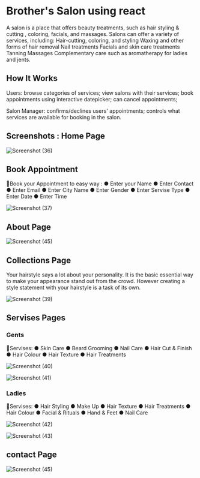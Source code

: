 # Brother's Salon using react

A salon is a place that offers beauty treatments, such as hair styling & cutting , coloring, facials, and massages. Salons can offer a variety of services, including: Hair-cutting, coloring, and styling Waxing and other forms of hair removal Nail treatments Facials and skin care treatments Tanning Massages Complementary care such as aromatherapy for ladies and jents.

## How It Works

Users:
   browse categories of services;
   view salons with their services;
   book appointments using interactive datepicker;
   can cancel appointments;
 

Salon Manager:
    confirms/declines users' appointments;
    controls what services are available for booking in the salon.


## Screenshots : Home Page

![Screenshot (36)](https://github.com/Mr-AtulGhisali07/Brothers-salon/assets/138815682/d7abe4c5-8c14-4b61-8f92-bbeb6fad1ae8)


## Book Appointment
📍Book your Appointment to easy way :
    ● Enter your Name
    ● Enter Contact
    ● Enter Email
    ● Enter City Name
    ● Enter Gender
    ● Enter Servise Type
    ● Enter Date
    ● Enter Time

![Screenshot (37)](https://github.com/Mr-AtulGhisali07/Brothers-salon/assets/138815682/e7ce2195-6e53-4548-b48a-d2c9d6b5e22a)

## About Page
 
![Screenshot (45)](https://github.com/Mr-AtulGhisali07/Brothers-salon/assets/138815682/0975f0fd-481f-4463-a487-91e6c308ef1a)


## Collections Page
Your hairstyle says a lot about your personality. It is the basic  essential way to make your appearance stand out from the crowd. However creating a style statement with your hairstyle is a task of its own.

![Screenshot (39)](https://github.com/Mr-AtulGhisali07/Brothers-salon/assets/138815682/ba4cba23-965a-4c8d-9cef-f2867b2b55db)


## Servises Pages 

### Gents
📍Servises:
    ● Skin Care
    ● Beard Grooming
    ● Nail Care
    ● Hair Cut & Finish
    ● Hair Colour
    ● Hair Texture
    ● Hair Treatments

 ![Screenshot (40)](https://github.com/Mr-AtulGhisali07/Brothers-salon/assets/138815682/4cfa987f-8e9f-4e35-94db-583d2c680629)


  ![Screenshot (41)](https://github.com/Mr-AtulGhisali07/Brothers-salon/assets/138815682/8abacc3c-ffa6-43cf-a67b-862ad125c092)

### Ladies
📍Servises:
    ● Hair Styling
    ● Make Up
    ● Hair Texture
    ● Hair Treatments
    ● Hair Colour
    ● Facial & Rituals
    ● Hand & Feet
    ● Nail Care

![Screenshot (42)](https://github.com/Mr-AtulGhisali07/Brothers-salon/assets/138815682/8ce005e7-05f2-44a0-959c-d387d0b47202)

![Screenshot (43)](https://github.com/Mr-AtulGhisali07/Brothers-salon/assets/138815682/a50d1d4b-b7d4-4e72-b8f3-8624946afa53)

## contact Page
 
![Screenshot (45)](https://github.com/Mr-AtulGhisali07/Brothers-salon/assets/138815682/0836fcbe-be49-415b-85f3-82842fcd6b55)
